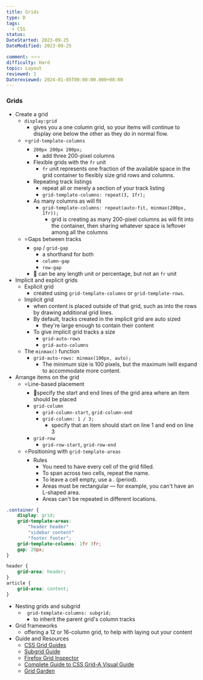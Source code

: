```yaml
---
title: Grids
type: D
tags:
  - CSS
status:
DateStarted: 2023-09-25
DateModified: 2023-09-25

comment: ⭐⭐⭐
difficulty: Hard
topic: Layout
reviewed: 1
Datereviewed: 2024-01-05T00:00:00.000+08:00
---
```


### Grids

- Create a grid
  - `display:grid`
    - gives you a one column grid, so your items will continue to display one below the other as they do in normal flow.
  - ⭐`grid-template-columns`
    - `200px 200px 200px;`
      - add three 200-pixel columns
    - Flexible grids with the `fr` unit
      - `fr` unit represents one fraction of the available space in the grid container to flexibly size grid rows and columns.
    - Repeating track listings
      - repeat all or merely a section of your track listing
      - `grid-template-columns: repeat(3, 1fr);`
    - As many columns as will fit
      - `grid-template-columns: repeat(auto-fit, minmax(200px, 1fr));`
        - grid is creating as many 200-pixel columns as will fit into the container, then sharing whatever space is leftover among all the columns
  - ⭐Gaps between tracks
    - `gap` / `grid-gap`
      - a shorthand for both
      - `column-gap`
      - `row-gap`
    - 📌 can be any length unit or percentage, but not an `fr` unit
- Implicit and explicit grids
  - Explicit grid
    - created using `grid-template-columns` or `grid-template-rows`.
  - Implicit grid
    - when content is placed outside of that grid, such as into the rows by drawing additional grid lines.
    - By default, tracks created in the implicit grid are auto sized
      - they're large enough to contain their content
    - To give implicit grid tracks a size
      - `grid-auto-rows`
      - `grid-auto-columns`
  - The `minmax()` function
    - `grid-auto-rows: minmax(100px, auto);`
      - The minimum size is 100 pixels, but the maximum iwill expand to accommodate more content.
- Arrange items on the grid
  - ⭐Line-based placement
    - 📌specify the start and end lines of the grid area where an item should be placed
    - `grid-column`
      - `grid-column-start`, `grid-column-end`
      - `grid-column: 1 / 3;`
        - specify that an item should start on line 1 and end on line 3
    - `grid-row`
      - `grid-row-start`, `grid-row-end`
  - ⭐Positioning with `grid-template-areas`
    - Rules
      - You need to have every cell of the grid filled.
      - To span across two cells, repeat the name.
      - To leave a cell empty, use a . (period).
      - Areas must be rectangular — for example, you can't have an L-shaped area.
      - Areas can't be repeated in different locations.

```css
.container {
	display: grid;
	grid-template-areas:
		"header header"
		"sidebar content"
		"footer footer";
	grid-template-columns: 1fr 3fr;
	gap: 20px;
}

header {
	grid-area: header;
}
article {
	grid-area: content;
}
```

- Nesting grids and subgrid
  - ` grid-template-columns: subgrid;`
    - to inherit the parent grid's column tracks
- Grid frameworks
  - offering a 12 or 16-column grid, to help with laying out your content
- Guide and Resources
  - [CSS Grid Guides](https://developer.mozilla.org/en-US/docs/Web/CSS/CSS_grid_layout#guides)
  - [Subgrid Guide](https://developer.mozilla.org/en-US/docs/Web/CSS/CSS_grid_layout/Subgrid)
  - [Firefox Grid Inspector](https://firefox-source-docs.mozilla.org/devtools-user/page_inspector/how_to/examine_grid_layouts/index.html)
  - [Complete Guide to CSS Grid-A Visual Guide](https://css-tricks.com/snippets/css/complete-guide-grid/)
  - [Grid Garden](https://cssgridgarden.com/)
